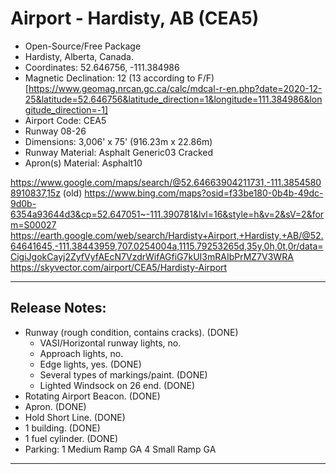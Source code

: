 # Airport - Hardisty, AB (CEA5)

- Open-Source/Free Package
- Hardisty, Alberta, Canada.
- Coordinates: 52.646756, -111.384986
- Magnetic Declination: 12 (13 according to F/F) [https://www.geomag.nrcan.gc.ca/calc/mdcal-r-en.php?date=2020-12-25&latitude=52.646756&latitude_direction=1&longitude=111.384986&longitude_direction=-1]
- Airport Code: CEA5
- Runway 08-26 
- Dimensions: 3,006' x 75' (916.23m x 22.86m)
- Runway Material: Asphalt Generic03 Cracked
- Apron(s) Material: Asphalt10

https://www.google.com/maps/search/@52.64663904211731,-111.38545808910837,15z
(old) https://www.bing.com/maps?osid=f33be180-0b4b-49dc-9d0b-6354a93644d3&cp=52.647051~-111.390781&lvl=16&style=h&v=2&sV=2&form=S00027
https://earth.google.com/web/search/Hardisty+Airport,+Hardisty,+AB/@52.64641645,-111.38443959,707.0254004a,1115.79253265d,35y,0h,0t,0r/data=CigiJgokCayj2ZyfVyfAEcN7VzdrWifAGfiG7kUI3mRAIbPrMZ7V3WRA
https://skyvector.com/airport/CEA5/Hardisty-Airport

------------------
Release Notes:
------------------
- Runway (rough condition, contains cracks). (DONE)
	- VASI/Horizontal runway lights, no.
	- Approach lights, no.
	- Edge lights, yes. (DONE)
	- Several types of markings/paint. (DONE)
	- Lighted Windsock on 26 end. (DONE)
- Rotating Airport Beacon. (DONE)
- Apron. (DONE)
- Hold Short Line. (DONE)
- 1 building. (DONE)
- 1 fuel cylinder. (DONE)
- Parking:
	1 Medium Ramp GA
	4 Small Ramp GA
------------------